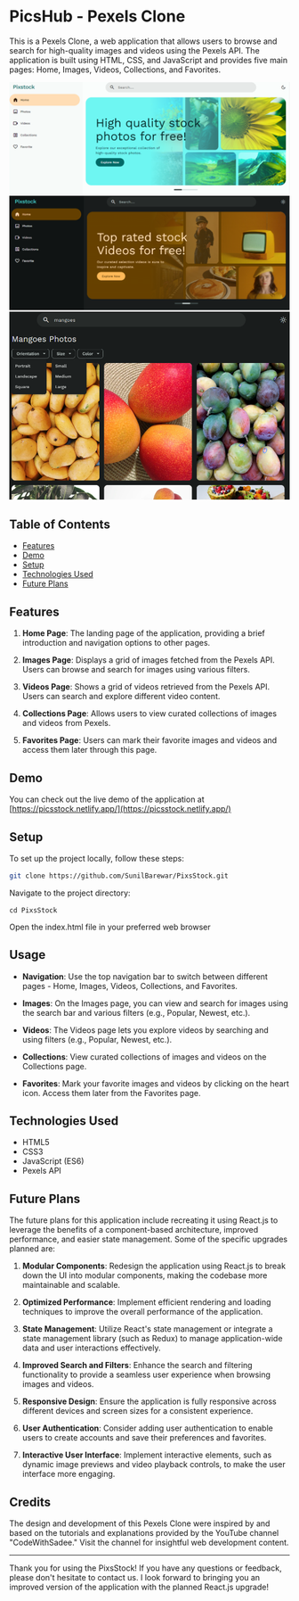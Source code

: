 # PicsHub - Pexels Clone

This is a Pexels Clone, a web application that allows users to browse and search for high-quality images and videos using the Pexels API. The application is built using HTML, CSS, and JavaScript and provides five main pages: Home, Images, Videos, Collections, and Favorites.

![Pexels Clone](./assets/screenshort1.PNG)
![Pexels Clone](./assets/screenshort2.PNG)
![Pexels Clone](./assets/screenshort4.PNG)

## Table of Contents

- [Features](#features)
- [Demo](#demo)
- [Setup](#setup)
- [Technologies Used](#technologies-used)
- [Future Plans](#future-plans)


## Features

1. **Home Page**: The landing page of the application, providing a brief introduction and navigation options to other pages.

2. **Images Page**: Displays a grid of images fetched from the Pexels API. Users can browse and search for images using various filters.

3. **Videos Page**: Shows a grid of videos retrieved from the Pexels API. Users can search and explore different video content.

4. **Collections Page**: Allows users to view curated collections of images and videos from Pexels.

5. **Favorites Page**: Users can mark their favorite images and videos and access them later through this page.

## Demo

You can check out the live demo of the application at [https://picsstock.netlify.app/](https://picsstock.netlify.app/)

## Setup

To set up the project locally, follow these steps:

```bash
git clone https://github.com/SunilBarewar/PixsStock.git
```
Navigate to the project directory:
```
cd PixsStock
```

Open the index.html file in your preferred web browser


## Usage

- **Navigation**: Use the top navigation bar to switch between different pages - Home, Images, Videos, Collections, and Favorites.

- **Images**: On the Images page, you can view and search for images using the search bar and various filters (e.g., Popular, Newest, etc.).

- **Videos**: The Videos page lets you explore videos by searching and using filters (e.g., Popular, Newest, etc.).

- **Collections**: View curated collections of images and videos on the Collections page.

- **Favorites**: Mark your favorite images and videos by clicking on the heart icon. Access them later from the Favorites page.

## Technologies Used

- HTML5
- CSS3
- JavaScript (ES6)
- Pexels API

## Future Plans

The future plans for this application include recreating it using React.js to leverage the benefits of a component-based architecture, improved performance, and easier state management. Some of the specific upgrades planned are:

1. **Modular Components**: Redesign the application using React.js to break down the UI into modular components, making the codebase more maintainable and scalable.

2. **Optimized Performance**: Implement efficient rendering and loading techniques to improve the overall performance of the application.

3. **State Management**: Utilize React's state management or integrate a state management library (such as Redux) to manage application-wide data and user interactions effectively.

4. **Improved Search and Filters**: Enhance the search and filtering functionality to provide a seamless user experience when browsing images and videos.

5. **Responsive Design**: Ensure the application is fully responsive across different devices and screen sizes for a consistent experience.

6. **User Authentication**: Consider adding user authentication to enable users to create accounts and save their preferences and favorites.

7. **Interactive User Interface**: Implement interactive elements, such as dynamic image previews and video playback controls, to make the user interface more engaging.


## Credits

The design and development of this Pexels Clone were inspired by and based on the tutorials and explanations provided by the YouTube channel "CodeWithSadee." Visit the channel for insightful web development content.

---

Thank you for using the PixsStock! If you have any questions or feedback, please don't hesitate to contact us. I look forward to bringing you an improved version of the application with the planned React.js upgrade!
